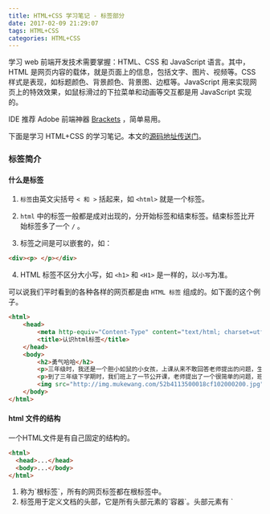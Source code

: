 ```yaml
---
title: HTML+CSS 学习笔记 - 标签部分
date: 2017-02-09 21:29:07
tags: HTML+CSS 
categories: HTML+CSS 
---
```


学习 web 前端开发技术需要掌握：HTML、CSS 和 JavaScript 语言。其中，HTML 是网页内容的载体，就是页面上的信息，包括文字、图片、视频等。CSS 样式是表现，如标题颜色、背景颜色、背景图、边框等。JavaScript 用来实现网页上的特效效果，如鼠标滑过的下拉菜单和动画等交互都是用 JavaScript 实现的。

IDE 推荐 Adobe 前端神器 [Brackets](http://brackets.io/) ，简单易用。

下面是学习 HTML+CSS 的学习笔记。本文的[源码地址传送门](https://github.com/Lewanny/HTML-CSS-Learning/blob/master/%E5%AD%A6%E4%B9%A0%E4%BB%A3%E7%A0%81/learning-note-part01-label.html)。

<!--more-->


### 标签简介
#### 什么是标签
1. `标签`由英文尖括号 `< 和 >` 括起来，如 `<html>` 就是一个标签。

2. `html` 中的标签一般都是成对出现的，分开始标签和结束标签。结束标签比开始标签多了一个 `/` 。

3. 标签之间是可以嵌套的，如：
```html
<div><p> </p></div>
```

4. HTML 标签不区分大小写，如 `<h1>` 和 `<H1>` 是一样的，以`小写`为准。

可以说我们平时看到的各种各样的网页都是由 `HTML 标签` 组成的。如下面的这个例子。
```html
<html>
    <head>
        <meta http-equiv="Content-Type" content="text/html; charset=utf-8">
        <title>认识html标签</title>
    </head>
    <body>
        <h2>勇气哈哈</h2>
        <p>三年级时，我还是一个胆小如鼠的小女孩，上课从来不敢回答老师提出的问题，生怕回答错了老师会批评我。就一直没有这个勇气来回答老师提出的问题。学校举办的活动我也没勇气参加。</p>
        <p>到了三年级下学期时，我们班上了一节公开课，老师提出了一个很简单的问题，班里很多同学都举手了，甚至成绩比我差很多的，也举手了，还说着："我来，我来。"我环顾了四周，就我没有举手。</p>
        <img src="http://img.mukewang.com/52b4113500018cf102000200.jpg" >
    </body>
</html>
```


#### html 文件的结构
一个HTML文件是有自己固定的结构的。
```html
<html>
  <head>...</head>
  <body>...</body>
</html>
```

1. <html></html> 称为`根标签`，所有的网页标签都在根标签中。

2. <head> 标签用于定义文档的头部，它是所有头部元素的`容器`。头部元素有 `<title>、<script>、 <style>、<link>、 <meta>` 等标签，头部标签在下一小节中会有详细介绍。

3. 在 <body> 和 </body> 标签之间的内容是网页的`主要内容`，如 `<h1>、<p>、<a>、<img>` 等网页内容标签，在这里的标签中的内容会在浏览器中显示出来。


#### 注释
```html
<!--注释文字 -->
```

html 的注释为 `<!–我是注释–!>`

CSS的注释为 `/我是注释/`

JS的单行注释为 `//我是注释`，多行注释为 `/我是注释/`



### 标签第一部分
#### body 标签
网页上显示的内容都放在 `<body>` 标签中。

#### 标题标签
```html
<hx>标题文本</hx>
如一级标题：<h1>标题内容</h1>
```
除了 `<h1>` 标签外，还有 `<h2>、<h3>、<h4>、<h5>、<h6>`，数字越大字号越小，h1 字号最大，h6 最小。


#### 段落标签
```html
<p>段落内容</p>
```
多个段落分别放在多个 `<p>` 标签中。


#### 强调标签
```html
<em>需要强调的文本</em>
<strong>需要强调的文本</strong>
```
`<em>` 标签表示强调，默认用`斜体`标示。`<strong>` 表示更加强调，默认用`粗体`表示。两者均可用 CSS 样式来修改。


#### span 标签
`<span>` 标签是没有语义的，他的作用是设置单独的样式。
```html
<span>文字</span>
下面例子将 "美国梦" 改为了蓝色
<meta http-equiv="Content-Type" content="text/html; charset=utf-8">
<title>了不起的盖茨比</title>
<style>
span{
    color:blue;
}
</style>
</head>
<body>
    <p>1922年的春天，一个想要成名名叫尼克•卡拉威（托比•马奎尔Tobey Maguire 饰）的作家，离开了美国中西部，来到了纽约。那是一个道德感渐失，爵士乐流行，走私为王，股票飞涨的时代。为了追寻他的<span>美国梦</span>，他搬入纽约附近一海湾居住。</p>
    <p>菲茨杰拉德，二十世纪美国文学巨擘之一，兼具作家和编剧双重身份。他以诗人的敏感和戏剧家的想象为"爵士乐时代"吟唱华丽挽歌，其诗人和梦想家的气质亦为那个奢靡年代的不二注解。</p>
</body>
</html>
```


#### 短文本引用
引用别人的话使用 `<q>` 标签，引用的话默认会被加上双引号，注意这里双引号不是重点，而在于引用别人的话。
```html
最初知道庄子，是从<q>庄生晓梦迷蝴蝶，望帝春心托杜鹃</q>开始的。
```

`<blockquote>` 用来引用长文本，不同于 <q> 标签的是浏览器对 `<blockquote>` 标签解析的是左右缩进样式。

```html
<blockquote>明月出天山，苍茫云海间。长风几万里，吹度玉门关。汉下白登道，胡窥青海湾。由来征战地，不见有人还。 戍客望边色，思归多苦颜。高楼当此夜，叹息未应闲。</blockquote>
```


#### 分行显示文本
html 中是会自动忽略空格和回车的，在需要加回车的地方加入 `<br />` 标签。相当于 word 文档中的空格。
```html
<h2>《咏佳》</h2>
<p>
暗淡轻黄体性柔，<br />
情疏意远只留香。<br />
何须浅碧深红色，<br />
自是花中第一流。
</p>
```

与之前的标签不一样，`<br />` 是一个空标签，空标签只需写一个开始标签。这样的标签有 `<br />`、`<hr />`、和 `<img />` 。


#### 添加空格
空格和回车在html中是会被自动忽略的，想要输入空格，必须写 `&nbsp;` 。
```html
暗淡&nbsp;&nbsp;&nbsp;&nbsp;轻黄体性柔，情疏迹远只留香。
```

注意 `&nbsp;` 是带有 `;` 的。


#### 添加水平线
使用 `<hr>` 标签，html1.0 中为 `<hr />`，html4.01 中为 `<hr>`，现在一般使用 hxml1.0 版本的规范。
```html
<hr />
```

`<hr />` 和 `<br />` 一样，也是一个`空标签`，所以也是有开始没有结束，当然其样式也可用 CSS 来修改。


#### 网页加入地址信息
使用 `<adress>` 标签为网页加入地址信息。如公司的地址邮件等信息。默认用斜体显示。
```html
<address>深圳市南山区南光路。</address>
```



#### 插入代码
文章中插入单行代码可以使用 `<code>` 标签。多行时可以使用 `<pre>` 标签。
```html
<code>var i = 30; i++;</code>
<pre>
var message="欢迎";
for(var i=1;i<=10;i++)<br>
{<br>
    alert(message); <br>
}<br>
</pre>
```


### 标签第二部分
#### 添加新闻信息列表(无序)
网页中会有很多的列表，如新闻列表、图片列表等。这样的列表可以使用 `ul-li` 标签来完成，其代表没有前后顺序的信息列表。
```html
<ul>
	<li>少年</li>
	<li>你好么</li>
	<li>美丽的出现</li>
</ul>
```


#### 添加有序的信息列表
有序列表使用标签 `<ol-li>` 来实现。
```html
<ol>
	<li>貂蝉</li>
	<li>西施</li>	
	<li>昭君</li>
</ol>
```


#### div 在排版中的作用
网页制作中了，通常把一些独立的逻辑划分出来，放在一个 `<div>` 标签中，这个标签就相当于一个容器。
```html
<!DOCTYPE HTML>
<html>
<head>
<meta http-equiv="Content-Type" content="text/html; charset=utf-8">
<title>div标签</title>
</head>
<body>
    <div>
    <h2>热门课程排行榜</h2>
    <ol>
        <li>前端开发面试心法 </li>
        <li>零基础学习html</li>
        <li>javascript全攻略</li>
    </ol>
    </div>
    
    <div>
    <h2>最新课程排行</h2>
    <ol>
        <li>版本管理工具介绍—Git篇 </li>
        <li>Canvas绘图详解</li>
        <li>QQ5.0侧滑菜单</li>
    </ol>
    </div>
</body>
</html>
```


#### 为 div 命名，使逻辑更加清晰
可以用 `id` 属性为每个 div 命名，是逻辑更加清晰，每个名称是唯一的。
```html
<div id="名称">...</div>
<div id="hotList">
   <h2>热门课程排行榜</h2>
    <ol>
       <li>前端开发面试心法 </li>
      <li>零基础学习html</li>
       <li>javascript全攻略</li>
    </ol>
</div>
<div id="learningGuide">
    <h2>web前端开发导学课程</h2>
    <ul>
       <li>网页专业名词大扫盲 </li>
       <li>网站职位定位指南</li>
       <li>为您解密Yahoo网站制作流程</li>
    </ul>
</div>
```


#### 网页上的表格，table 标签
想要创建表格的四个元素：`table、tbody、tr、th、td`

1. 整个表格以 `<table>` 标记开始，`</table>` 标记结束。
2. `<tbodu>...</tbody>` 当表格中内容很多时，表格会边下载边显示，但是加上 `<tbody>` 标签后，就会等下载完成才显示。
3. `<tr>...</tr>` 表格的一行，表格有多少行，就有多少对 tr。
4. `<tb>...</tb>`，表格的一个单元格，一行包含几对 tb 说明表格就有几列。
5. `<th>...</th>` 表格头部的单元格，表格的表头。

表格中列的个数，取决于一行中单元格的个数。
```html
<table>
  <tbody>
    <tr>
      <th>班级</th>
      <th>学生数</th>
      <th>平均成绩</th>
    </tr>
    <tr>
      <td>一班</td>
      <td>30</td>
      <td>89</td>
    </tr>
    <tr>
      <td>二班</td>
      <td>35</td>
      <td>85</td>
    </tr>
    <tr>
       <td>三班</td>
       <td>38</td>
       <td>88</td>
    </tr>
  </tbody>
</table>
```


#### 用 CSS 样式，为表格加入边框。
下面使用了 css 样式代码为 `th`、`td` 单元格加粗细为一个像素的黑色边框。
```html
<html>
<head>
<meta http-equiv="Content-Type" content="text/html; charset=utf-8" />
<title>为表格添加边框</title>
<style type="text/css">
table tr td,th{
    border:1px solid #000;
}
</style>
</head>
<body>
<table summary="">
  <tr>
    <th>班级</th>
    <th>学生数</th>
    <th>平均成绩</th>
  </tr>
  <tr>
    <td>一班</td>
    <td>30</td>
    <td>89</td>
  </tr>
  <tr>
    <td>二班</td>
    <td>35</td>
    <td>85</td>
  </tr>
  <tr>
    <td>三班</td>
    <td>32</td>
    <td>80</td>
  </tr>
</table>
</body>
</html>
```


#### 为表格添加标题和摘要
摘要是不会显示出来的，只是为了增加表格的可读性（语义化），也可帮助搜索引擎更好地读懂其内容。
```html
<table summary="表格简介摘要">
```

标题用来描述表格内容，显示在表格上方，使用 `<caption>...</caption>` 标签。
```html
<table>
   <caption>表格标题</caption>
	<tr>
	   <td>...</td>
	   <td>...</rd>
		...
	</tr>
</table>
```



### 标签第三部分
#### 超链接的实现
使用 `<a>` 标签可以实现超链接。有链接的地方就会有这个标
```html
<a href="目标地址" title="鼠标滑过显示的文本">连接显示的文本</a>
<a href="www.baidu.com" title="点击去度娘搜索">点我搜索</a>
```

`title` 的作用在网站开发中的作用很大，主要方便搜索引擎了解链接地址的内容（语义化更友好）。链接默认显示为蓝色字体，后面可以通过 CSS 样式修改。

打开的网页默认在当前的页面打开，如果需要在新的页面打开，需要使用 `target` 。
```html
<a href="www.baidu.com target="_blank">click me</a>
```


#### 网页中链接 E-mail 地址
`<a>` 的另一个作用便是链接 `E-mail` 地址。使用 `mailto` 可以链接收件人地址，详细如下：
```html
<a herf="mailto:lihongyuan@lewanny.com;lihongyuan@163.com?cc=1016201450@qq.com&bcc=1016201450@qq.com&subject=邮件主题&body=邮件内容">
其中 mailto: 为邮件地址，浏览器将会调用默认的邮件软件填入。
cc: 抄送地址。
bcc: 密件抄送地址。
多个收件人、抄送人可用 ； 隔开。
subject= 邮件的主题。
body= 邮件的内容。
```


#### 网页插入图片
可以使用 `<img>` 标签为网页插入图片。
其中 src 用来标记图片的位置。alt 指定描述文本，当图片下载失败或不显示时显示。title 图片可见时的描述。图像可以是 GIF，PNG，JPEG 的图像文件。
```html
<img src="xx.png" alt="图片下载失败时的提示" title="图片提示文本">
```



### 与浏览者交互，表单标签
#### 使用表单标签和浏览者交互
网站通过表单标签和用户进行交互 `<form>` ，表单可以把浏览者输入的数据传到服务器，这样服务器就可以处理表单然后再传数据回来。
```html
<form method="传送方式 post/get" action="服务器文件，如一个 PHP 页面 save.php">
```

注意：所有的控件（按钮、文本框、复选框等）等必须放在 `<form></form>` 之间，才可以上传到服务器。
```html
<form method="post" action="save.php">
      <label for="username">用户名:</label>
      <input type="text"  name="username" id="username" value="" />
      <label for="pass">密码:</label>
      <input type="password"  name="pass" id="pass" value="" />    
      <input type="submit" value="确定"  name="submit" />
      <input type="reset" value="重置" name="reset" />
</form>
```


#### 文本输入框和密码输入框
当用户输入时，可以使用文本输入框，当然文本输入框也可以转换为密码输入框。
```html
<form>
<input type="text/password" name="名称" value="文本" placeholder/>
</form>
```

`type` 为 text 时为文本输入框，为 password 时为密码输入框。
`name` 为文本框命名，以备后台 ASP 、PHP 使用。
`value` 文本框的默认显示内容，起到提示性作用。
`placeholder` 默认的提示性文字。

```html
<form>
姓名：<input type="text" name="账号输入框" value="请输入您的用户名" />
<br />
密码：<input type="password" name="密码输入框" value="请输入您的密码" />
</form>
```


#### 文本域支持多行输入
当需要多行输入时可以使用文本域。
```html
<textarea rows="行数" cols="列数">默认文本</textarea>
<form method="post" action="save.php">
	<label>联系我们：</label>
	<textarea rows=33 cols=12>在这里输入您的内容...</textarea>
</form>
```
`rows` 为行数，可用 CSS 样式中的 width 来代替。
`cols` 为列数，可用 CSS 样式中的 height 来代替。


#### 单选框和复选框
网页中为减少用户的操作，可以为用户提供单选框和复选框两种。
```html
<input type="radio/checkbox" value="值" name="名称" checked="checked" />
```

`type` 为 radio 时为单选框，为 checkbox 时为复选框。
`value` 提交到服务器的值，供后台 PHP 程序使用。
`name` 为空间名，供后台 ASP、PHP 程序使用。
`checked` 被设置为 checked=”checked” 时，该项默认被选中。

```html
<form name=""iForm method="post" action="save.php">
	你是否喜欢编程？<br />
	<input type="radio" name="codeLove" value="喜欢" checked="checked" /> 喜欢
	<input type="radio" name="codeLove" value="非常喜欢" />非常喜欢
	<input type="radio" name="codeLove" value="有点喜欢" /> <br />有点喜欢
	你喜欢的运动？<br />
	<input type="checkbox" name="sportLove" value="羽毛球" />羽毛球
	<input type="checkbox" name="sportLove" value="篮球" />篮球
	<input type="checkbox" name="sportLove" value="游泳" /> 游泳
	<input type="checkbox" name="sportLove" value="跑步" />跑步
</form>
``` 

注意：同一组的单选按钮，name 值一定要保持一致，如上面的 name 值都为 codeLove 。



#### 下拉列表来节省空间
```html
<form name="iForm">
	<lable>你的爱好</lable>
	<select>
		<option value="运动">羽毛球</option>
		<option value="音乐">音乐</option>
		<option value="旅游">旅游</option>
		<option value="读书" selected="selected">读书</option>
		<option value="游戏">游戏</option>
	 </select>
</form>
```

`value` 为提交的值，标签之间为显示的值。
`selected` 值为 selected 时，该项默认为选中项。



#### 下拉列表多选
下拉列表也可进行多选操作。在 `select` 标签中设置 `multiple="multiple"` 即可实现。按键盘 control/command 键即可多选。
```html
<form name="iForm2">
	<label>你的爱好</label>
	<select multiple="multiple">
		<option value="运动">运动</option>
		<option value="音乐">音乐</option>
		<option value="旅游">旅游</option>
		<option value="读书">读书</option>
		<option value="旅游">游戏</option>
	</select>
</form>
```


#### 使用提交按钮来提交数据
表单中有两种按钮，一个是提交，一个是重置。
```html
<input type="submit/reset" value="提交"/>
```

`type` 只有当 type 值设置为 submit 时，按钮才有提交作用，type 值为 reset 时为重置作用。
`value` 按钮上显示的文字。

```html
<form method="post" action="save.php">
	<label>姓名：</label>
 	<input type="text" name="myName" value=" "/>
 	<input type="submit" value="提交" name="submit" />
 	<input type="reset" value="重置" name="reset" />
</form>
```


#### form 表单中的 label 标签
`label` 不会呈现任何特殊效果，它为鼠标用户改进了可用性。如果你在 label 内点击文本，就会触发该控件。就是说，当用户单击选中该 label 标签时，浏览器就会自动将焦点转到和标签相关的表单控件上（就自动选中和该label标签相关连的表单控件上）。
```html
<label for="控件的 id 名称">
```

注意：label 的 for 属性的值应与相关控件 `id` 属性值相同。
```html
<form>
	<label for="male">男性</label>
	<input type="radio" name="gender" id="male" />
	<label for="female">女性</label>
	<input type="radio" name="gender" id="female" />
	<label for="email">输入您的邮箱地址</label>
	<input type="text" id="email" placeholder="Enter email" />
</form>
```

未完待续…
